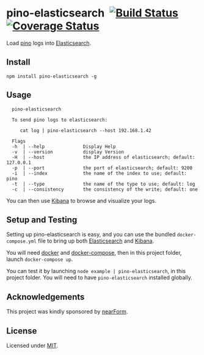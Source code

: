 # pino-elasticsearch&nbsp;&nbsp;[![Build Status](https://travis-ci.org/mcollina/pino-elasticsearch.svg)](https://travis-ci.org/mcollina/pino-elasticsearch)&nbsp;[![Coverage Status](https://coveralls.io/repos/github/mcollina/pino-elasticsearch/badge.svg?branch=master)](https://coveralls.io/github/mcollina/pino-elasticsearch?branch=master)

Load [pino](https://github.com/mcollina/pino) logs into
[Elasticsearch](https://www.elastic.co/products/elasticsearch).

## Install

```
npm install pino-elasticsearch -g
```

## Usage

```
  pino-elasticsearch

  To send pino logs to elasticsearch:

     cat log | pino-elasticsearch --host 192.168.1.42

  Flags
  -h  | --help              Display Help
  -v  | --version           display Version
  -H  | --host              the IP address of elasticsearch; default: 127.0.0.1
  -p  | --port              the port of elasticsearch; default: 9200
  -i  | --index             the name of the index to use; default: pino
  -t  | --type              the name of the type to use; default: log
  -c  | --consistency       the consistency of the write; default: one
```

You can then use [Kibana](https://www.elastic.co/products/kibana) to
browse and visualize your logs.

## Setup and Testing

Setting up pino-elasticsearch is easy, and you can use the bundled
`docker-compose.yml` file to bring up both
[Elasticsearch](https://www.elastic.co/products/elasticsearch) and
[Kibana](https://www.elastic.co/products/kibana).

You will need [docker](https://www.docker.com/) and
[docker-compose](https://docs.docker.com/compose/), then in this project
folder, launch `docker-compose up`.

You can test it by launching `node example | pino-elasticsearch`, in
this project folder. You will need to have `pino-elasticsearch`
installed globally.

## Acknowledgements

This project was kindly sponsored by [nearForm](http://nearform.com).

## License

Licensed under [MIT](./LICENSE).
